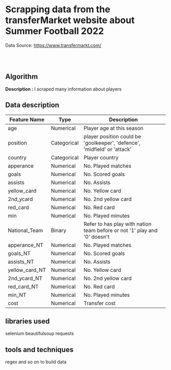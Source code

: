 # Scrapping data from the transferMarket website about Summer Football 2022
Data Source: https://www.transfermarkt.com/
    
</br>
</br>

## Algorithm
**Description :** I scraped many information about players 

## Data description
|Feature Name    |Type                           |Description                    |
|----------------|-------------------------------|-------------------------------|
|age             |Numerical                               |Player age at this season|
|position        |Categorical                             |player position could be 'goolkeeper', 'defence', 'midfield' or 'attack'|
|country         |Categorical                             |Player country        |
|apperance       |Numerical                               |No. Played matches    |
|goals           |Numerical                               |No. Scored goals      |
|assists         |Numerical                               |No. Assists           |
|yellow_card     |Numerical                               |No. Yellow card       |
|2nd_ycard       |Numerical                               |No. 2nd yellow card   |
|red_card        |Numerical                               |No. Red card          |
|min             |Numerical                               |No. Played minutes    |
|National_Team   |Binary                                  |Refer to has play with nation team before or not '1' play and '0' doesn't|
|apperance_NT    |Numerical                               |No. Played matches    |
|goals_NT        |Numerical                               |No. Scored goals      |
|assists_NT      |Numerical                               |No. Assists           |
|yellow_card_NT  |Numerical                               |No. Yellow card       |
|2nd_ycard_NT    |Numerical                               |No. 2nd yellow card   |
|red_card_NT	 |Numerical                               |No. Red card          |
|min_NT	         |Numerical                               |No. Played minutes    |	
|cost	         |Numerical                               |Transfer cost         |









	
	

	
	
	
	
	


	
	


## libraries used 
selenium beautifulsoup requests

## tools and techniques
regex and so on to build data

	


</br>
</br>

